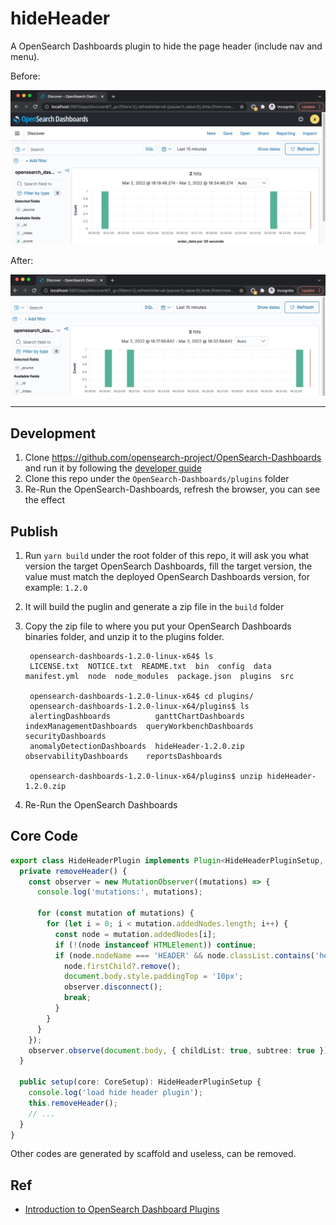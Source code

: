 # hideHeader

A OpenSearch Dashboards plugin to hide the page header (include nav and menu).

Before:

![](./assets/osd-origin.jpeg)

After:

![](./assets/osd-hacked.jpeg)

---

## Development

1. Clone https://github.com/opensearch-project/OpenSearch-Dashboards and run it by following the [developer guide](https://github.com/opensearch-project/OpenSearch-Dashboards/blob/main/DEVELOPER_GUIDE.md)
1. Clone this repo under the `OpenSearch-Dashboards/plugins` folder
1. Re-Run the OpenSearch-Dashboards, refresh the browser, you can see the effect

## Publish

1. Run `yarn build` under the root folder of this repo, it will ask you what version the target OpenSearch Dashboards, fill the target version, the value must match the deployed OpenSearch Dashboards version, for example: `1.2.0`
1. It will build the puglin and generate a zip file in the `build` folder
1. Copy the zip file to where you put your OpenSearch Dashboards binaries folder, and unzip it to the plugins folder.

   ```
    opensearch-dashboards-1.2.0-linux-x64$ ls
    LICENSE.txt  NOTICE.txt  README.txt  bin  config  data  manifest.yml  node  node_modules  package.json  plugins  src

    opensearch-dashboards-1.2.0-linux-x64$ cd plugins/
    opensearch-dashboards-1.2.0-linux-x64/plugins$ ls
    alertingDashboards          ganttChartDashboards  indexManagementDashboards  queryWorkbenchDashboards  securityDashboards
    anomalyDetectionDashboards  hideHeader-1.2.0.zip  observabilityDashboards    reportsDashboards

    opensearch-dashboards-1.2.0-linux-x64/plugins$ unzip hideHeader-1.2.0.zip
   ```

1. Re-Run the OpenSearch Dashboards

## Core Code

```ts
export class HideHeaderPlugin implements Plugin<HideHeaderPluginSetup, HideHeaderPluginStart> {
  private removeHeader() {
    const observer = new MutationObserver((mutations) => {
      console.log('mutations:', mutations);

      for (const mutation of mutations) {
        for (let i = 0; i < mutation.addedNodes.length; i++) {
          const node = mutation.addedNodes[i];
          if (!(node instanceof HTMLElement)) continue;
          if (node.nodeName === 'HEADER' && node.classList.contains('headerGlobalNav')) {
            node.firstChild?.remove();
            document.body.style.paddingTop = '10px';
            observer.disconnect();
            break;
          }
        }
      }
    });
    observer.observe(document.body, { childList: true, subtree: true });
  }

  public setup(core: CoreSetup): HideHeaderPluginSetup {
    console.log('load hide header plugin');
    this.removeHeader();
    // ...
  }
}
```

Other codes are generated by scaffold and useless, can be removed.

## Ref

- [Introduction to OpenSearch Dashboard Plugins](https://opensearch.org/blog/technical-post/2022/01/dashboards-plugins-intro/)
